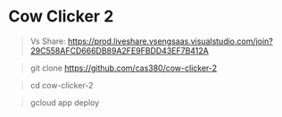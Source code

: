 # Cow Clicker 2

> Vs Share: https://prod.liveshare.vsengsaas.visualstudio.com/join?29C558AFCD666DB89A2FE9FBDD43EF7B412A

> git clone https://github.com/cas380/cow-clicker-2

> cd cow-clicker-2

> gcloud app deploy
